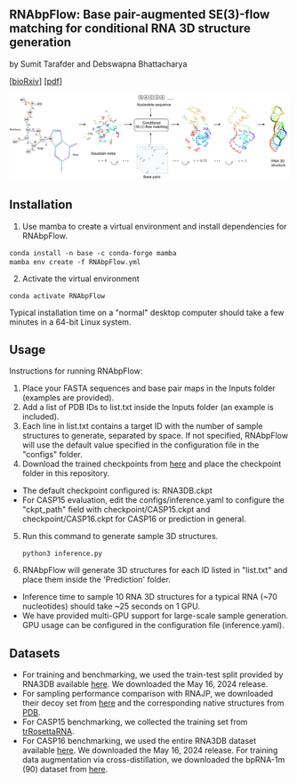 ## RNAbpFlow: Base pair-augmented SE(3)-flow matching for conditional RNA 3D structure generation

by Sumit Tarafder and Debswapna Bhattacharya

[[bioRxiv](https://www.biorxiv.org/content/10.1101/2025.01.24.634669v2)] [[pdf](https://www.biorxiv.org/content/10.1101/2025.01.24.634669v2.full.pdf)]


![alt text](RNAbpFlow.png)

## Installation

1. Use mamba to create a virtual environment and install dependencies for RNAbpFlow.

```
conda install -n base -c conda-forge mamba
mamba env create -f RNAbpFlow.yml
```

2. Activate the virtual environment

```
conda activate RNAbpFlow
```

Typical installation time on a "normal" desktop computer should take a few minutes in a 64-bit Linux system.

## Usage

Instructions for running RNAbpFlow:

1. Place your FASTA sequences and base pair maps in the Inputs folder (examples are provided).
2. Add a list of PDB IDs to list.txt inside the Inputs folder (an example is included).
3. Each line in list.txt contains a target ID with the number of sample structures to generate, separated by space. If not specified, RNAbpFlow will use the default value specified in the configuration file in the "configs" folder.
4. Download the trained checkpoints from [here](https://doi.org/10.5281/zenodo.16415355) and place the checkpoint folder in this repository.
- The default checkpoint configured is: RNA3DB.ckpt
- For CASP15 evaluation, edit the configs/inference.yaml to configure the "ckpt_path" field with checkpoint/CASP15.ckpt and checkpoint/CASP16.ckpt for CASP16 or prediction in general.
5. Run this command to generate sample 3D structures.
   ```
   python3 inference.py
   ```

6. RNAbpFlow will generate 3D structures for each ID listed in "list.txt" and place them inside the 'Prediction' folder.
-   Inference time to sample 10 RNA 3D structures for a typical RNA (~70 nucleotides) should take ~25 seconds on 1 GPU.
-   We have provided multi-GPU support for large-scale sample generation. GPU usage can be configured in the configuration file (inference.yaml).

## Datasets

- For training and benchmarking, we used the train-test split provided by RNA3DB available [here](https://github.com/marcellszi/rna3db). We downloaded the May 16, 2024 release.
- For sampling performance comparison with RNAJP, we downloaded their decoy set from [here](https://rna.physics.missouri.edu/RNAJP/index.html) and the corresponding native structures from [PDB](https://www.rcsb.org/).
- For CASP15 benchmarking, we collected the training set from [trRosettaRNA](https://yanglab.qd.sdu.edu.cn/trRosettaRNA/benchmark/).
- For CASP16 benchmarking, we used the entire RNA3DB dataset available [here](https://github.com/marcellszi/rna3db). We downloaded the May 16, 2024 release. For training data augmentation via cross-distillation, we downloaded the bpRNA-1m (90) dataset from [here](https://bprna.cgrb.oregonstate.edu/download.php#bpRNA-1m(90)).
